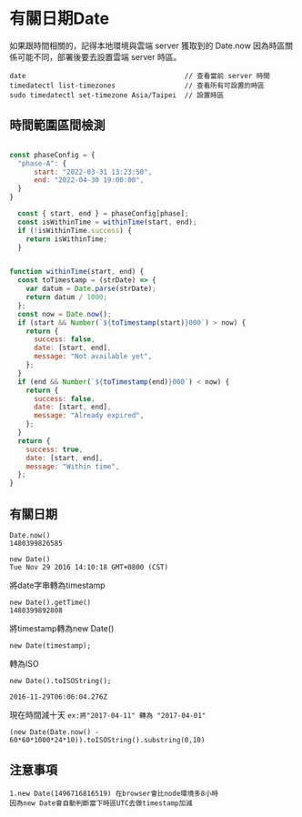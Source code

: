 # 有關日期Date

如果跟時間相關的，記得本地環境與雲端 server 獲取到的 Date.now 因為時區關係可能不同，部署後要去設置雲端 server 時區。

```
date                                       // 查看當前 server 時間
timedatectl list-timezones                 // 查看所有可設置的時區
sudo timedatectl set-timezone Asia/Taipei  // 設置時區
```

## 時間範圍區間檢測

```javascript

const phaseConfig = {
  "phase-A": {
      start: "2022-03-31 13:23:50",
      end: "2022-04-30 19:00:00",
  }
}

  const { start, end } = phaseConfig[phase];
  const isWithinTime = withinTime(start, end);
  if (!isWithinTime.success) {
    return isWithinTime;
  }


function withinTime(start, end) {
  const toTimestamp = (strDate) => {
    var datum = Date.parse(strDate);
    return datum / 1000;
  };
  const now = Date.now();
  if (start && Number(`${toTimestamp(start)}000`) > now) {
    return {
      success: false,
      date: [start, end],
      message: "Not available yet",
    };
  }
  if (end && Number(`${toTimestamp(end)}000`) < now) {
    return {
      success: false,
      date: [start, end],
      message: "Already expired",
    };
  }
  return {
    success: true,
    date: [start, end],
    message: "Within time",
  };
}
```

## 有關日期

```
Date.now()
1480399826585
```

```
new Date()
Tue Nov 29 2016 14:10:18 GMT+0800 (CST)
```

將date字串轉為timestamp

```
new Date().getTime()
1480399892808
```

將timestamp轉為new Date()

```
new Date(timestamp);
```

轉為ISO

```
new Date().toISOString();

2016-11-29T06:06:04.276Z
```

現在時間減十天 `ex:將"2017-04-11" 轉為 "2017-04-01"`

```
(new Date(Date.now() - 60*60*1000*24*10)).toISOString().substring(0,10)
```

## 注意事項

```
1.new Date(1496716816519) 在browser會比node環境多8小時
因為new Date會自動判斷當下時區UTC去做timestamp加減
```
